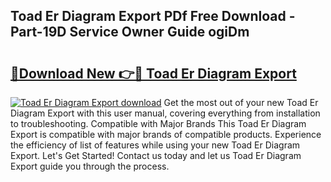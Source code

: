 ## Toad Er Diagram Export PDf Free Download - Part-19D Service Owner Guide ogiDm

# <h2><a href="http://dfu6wb.blite.top/?on=Toad+Er+Diagram+Export">🔗Download New 👉🔴 Toad Er Diagram Export</a></h2>

[![Toad Er Diagram Export download](https://i.imgur.com/lujVjoI.png)](http://dfu6wb.blite.top/?on=Toad+Er+Diagram+Export)
Get the most out of your new Toad Er Diagram Export with this user manual, covering everything from installation to troubleshooting. Compatible with Major Brands This Toad Er Diagram Export is compatible with major brands of compatible products. Experience the efficiency of list of features while using your new Toad Er Diagram Export. Let's Get Started! Contact us today and let us Toad Er Diagram Export guide you through the process.
